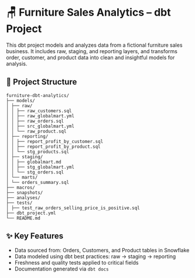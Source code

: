 

# 🪑 Furniture Sales Analytics – dbt Project

This dbt project models and analyzes data from a fictional furniture sales business. It includes raw, staging, and reporting layers, and transforms order, customer, and product data into clean and insightful models for analysis.

## 📁 Project Structure
```plaintext
furniture-dbt-analytics/
├── models/
│ ├── raw/
│ │ ├── raw_customers.sql
│ │ ├── raw_globalmart.yml
│ │ ├── raw_orders.sql
│ │ ├── src_globalmart.yml
│ │ └── raw_product.sql
│ ├── reporting/
│ │ ├── report_profit_by_customer.sql
│ │ ├── report_profit_by_product.sql
│ │ └── stg_products.sql
│ ├── staging/
│ │ ├── globalmart.md
│ │ ├── stg_globalmart.yml
│ │ └── stg_orders.sql
│ └── marts/
│ └── orders_summary.sql
├── macros/
├── snapshots/
├── analyses/
├── tests/
│ ├── test_raw_orders_selling_price_is_positive.sql
├── dbt_project.yml
└── README.md
```


## ✨ Key Features

- Data sourced from: Orders, Customers, and Product tables in Snowflake
- Data modeled using dbt best practices: raw → staging → reporting
- Freshness and quality tests applied to critical fields
- Documentation generated via `dbt docs`
